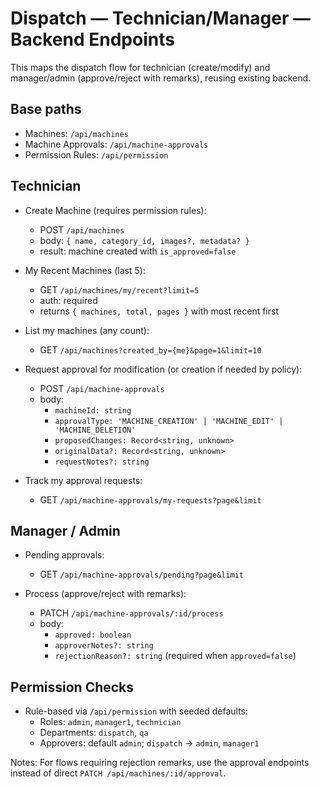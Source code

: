 # Dispatch — Technician/Manager — Backend Endpoints

This maps the dispatch flow for technician (create/modify) and manager/admin (approve/reject with remarks), reusing existing backend.

## Base paths

- Machines: `/api/machines`
- Machine Approvals: `/api/machine-approvals`
- Permission Rules: `/api/permission`

## Technician

- Create Machine (requires permission rules):
  - POST `/api/machines`
  - body: `{ name, category_id, images?, metadata? }`
  - result: machine created with `is_approved=false`

- My Recent Machines (last 5):
  - GET `/api/machines/my/recent?limit=5`
  - auth: required
  - returns `{ machines, total, pages }` with most recent first

- List my machines (any count):
  - GET `/api/machines?created_by={me}&page=1&limit=10`

- Request approval for modification (or creation if needed by policy):
  - POST `/api/machine-approvals`
  - body:
    - `machineId: string`
    - `approvalType: 'MACHINE_CREATION' | 'MACHINE_EDIT' | 'MACHINE_DELETION'`
    - `proposedChanges: Record<string, unknown>`
    - `originalData?: Record<string, unknown>`
    - `requestNotes?: string`

- Track my approval requests:
  - GET `/api/machine-approvals/my-requests?page&limit`

## Manager / Admin

- Pending approvals:
  - GET `/api/machine-approvals/pending?page&limit`

- Process (approve/reject with remarks):
  - PATCH `/api/machine-approvals/:id/process`
  - body:
    - `approved: boolean`
    - `approverNotes?: string`
    - `rejectionReason?: string` (required when `approved=false`)

## Permission Checks

- Rule-based via `/api/permission` with seeded defaults:
  - Roles: `admin`, `manager1`, `technician`
  - Departments: `dispatch`, `qa`
  - Approvers: default `admin`; `dispatch` → `admin`, `manager1`

Notes: For flows requiring rejection remarks, use the approval endpoints instead of direct `PATCH /api/machines/:id/approval`.
